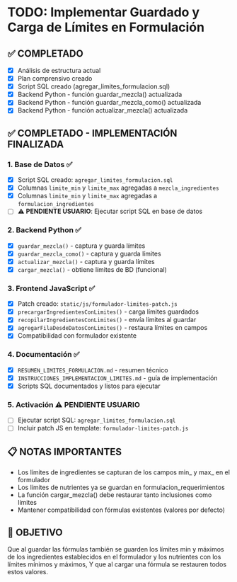 # TODO: Implementar Guardado y Carga de Límites en Formulación

## ✅ COMPLETADO
- [x] Análisis de estructura actual
- [x] Plan comprensivo creado
- [x] Script SQL creado (agregar_limites_formulacion.sql)
- [x] Backend Python - función guardar_mezcla() actualizada
- [x] Backend Python - función guardar_mezcla_como() actualizada
- [x] Backend Python - función actualizar_mezcla() actualizada

## ✅ COMPLETADO - IMPLEMENTACIÓN FINALIZADA

### 1. Base de Datos ✅
- [x] Script SQL creado: `agregar_limites_formulacion.sql`
- [x] Columnas `limite_min` y `limite_max` agregadas a `mezcla_ingredientes`
- [x] Columnas `limite_min` y `limite_max` agregadas a `formulacion_ingredientes`
- [ ] ⚠️ **PENDIENTE USUARIO**: Ejecutar script SQL en base de datos

### 2. Backend Python ✅
- [x] `guardar_mezcla()` - captura y guarda límites
- [x] `guardar_mezcla_como()` - captura y guarda límites
- [x] `actualizar_mezcla()` - captura y guarda límites
- [x] `cargar_mezcla()` - obtiene límites de BD (funcional)

### 3. Frontend JavaScript ✅
- [x] Patch creado: `static/js/formulador-limites-patch.js`
- [x] `precargarIngredientesConLimites()` - carga límites guardados
- [x] `recopilarIngredientesConLimites()` - envía límites al guardar
- [x] `agregarFilaDesdeDatosConLimites()` - restaura límites en campos
- [x] Compatibilidad con formulador existente

### 4. Documentación ✅
- [x] `RESUMEN_LIMITES_FORMULACION.md` - resumen técnico
- [x] `INSTRUCCIONES_IMPLEMENTACION_LIMITES.md` - guía de implementación
- [x] Scripts SQL documentados y listos para ejecutar

### 5. Activación ⚠️ PENDIENTE USUARIO
- [ ] Ejecutar script SQL: `agregar_limites_formulacion.sql`
- [ ] Incluir patch JS en template: `formulador-limites-patch.js`

## 📋 NOTAS IMPORTANTES
- Los límites de ingredientes se capturan de los campos min_ y max_ en el formulador
- Los límites de nutrientes ya se guardan en formulacion_requerimientos
- La función cargar_mezcla() debe restaurar tanto inclusiones como límites
- Mantener compatibilidad con fórmulas existentes (valores por defecto)

## 🎯 OBJETIVO
Que al guardar las fórmulas también se guarden los límites min y máximos de los ingredientes establecidos en el formulador y los nutrientes con los límites mínimos y máximos, Y que al cargar una fórmula se restauren todos estos valores.
